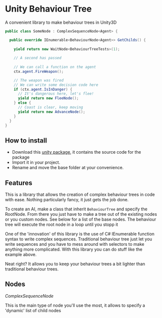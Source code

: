 # Unity Behaviour Tree

A convenient library to make behaviour trees in Unity3D

```C#
public class SomeNode : ComplexSequenceNode<Agent> {

  public override IEnumerable<BehaviourNode<Agent>> GetChilds() {
  
    yield return new WaitNode<BehaviourTreeTests>(1);
    
    // A second has passed
    
    // We can call a function on the agent
    ctx.agent.FireWeapon();

    // The weapon was fired
    // We can write some decision code here
    if (ctx.agent.IsInDanger) {
      // It's dangerous here, let's flee!
      yield return new FleeNode();
    } else {
      // Coast is clear, keep moving
      yield return new AdvanceNode();
    }
  }
}
```

## How to install

- Download this [unity package](https://github.com/GibsS/unity-behaviour-tree/releases/download/v1.0/behaviour-tree.unitypackage), it contains the source code for the package
- Import it in your project. 
- Rename and move the base folder at your convenience.

## Features

This is a library that allows the creation of complex behaviour trees in code with ease. Nothing particularly fancy, it just gets the job done.

To create an AI, make a class that inherit ```BehaviourTree``` and specify the RootNode. From there you just have to make a tree out of
the existing nodes or you custom nodes. See below for a list of the base nodes. The behaviour tree will execute the root node in a loop until you stopp it 

One of the 'innovation' of this library is the use of C# IEnumerable function syntax to write complex sequences. Traditional behaviour tree just let you
write sequences and you have to mess around with selectors to make anything more complicated. With this library you can do stuff like the example above.

Neat right? It allows you to keep your behaviour trees a bit lighter than traditional behaviour trees.

## Nodes

*ComplexSequenceNode*

This is the main type of node you'll use the most, it allows to specify a 'dynamic' list of child nodes

